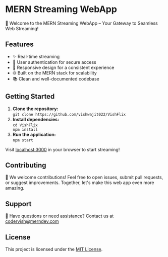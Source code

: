 <!DOCTYPE html>
<html lang="en">
<head>
  <meta charset="UTF-8">
  <meta name="viewport" content="width=device-width, initial-scale=1.0">
</head>
<body>
  <h1>MERN Streaming WebApp</h1>
  <p>🚀 Welcome to the MERN Streaming WebApp – Your Gateway to Seamless Web Streaming!</p>
  <h2>Features</h2>
  <ul>
    <li>✨ Real-time streaming</li>
    <li>🔐 User authentication for secure access</li>
    <li>📱 Responsive design for a consistent experience</li>
    <li>🌐 Built on the MERN stack for scalability</li>
    <li>📚 Clean and well-documented codebase</li>
  </ul>
  <h2>Getting Started</h2>
  <ol>
    <li>
      <strong>Clone the repository:</strong>
      <br>
      <code>git clone https://github.com/vishwajit022/VishFlix</code>
    </li>
    <li>
      <strong>Install dependencies:</strong>
      <br>
      <code>cd VishFlix<br>npm install</code>
    </li>
    <li>
      <strong>Run the application:</strong>
      <br>
      <code>npm start</code>
    </li>
  </ol>
  <p>Visit <a href="http://localhost:3000" target="_blank">localhost:3000</a> in your browser to start streaming!</p>
  <h2>Contributing</h2>
  <p>🤝 We welcome contributions! Feel free to open issues, submit pull requests, or suggest improvements. Together, let's make this web app even more amazing.</p>
  <h2>Support</h2>
  <p>📧 Have questions or need assistance? Contact us at <a href="mailto:vishwajitingole22@gmail.com">codervish@merndev.com</a></p>
  <h2>License</h2>
  <p>This project is licensed under the <a href="LICENSE">MIT License</a>.</p>
</body>
</html>
